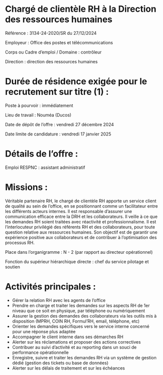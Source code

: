 # Chargé de clientèle RH à la Direction des ressources humaines

Référence : 3134-24-2020/SR du 27/12/2024

Employeur : Office des postes et télécommunications

Corps ou Cadre d’emploi / Domaine : contrôleur

Direction : direction des ressources humaines

# Durée de résidence exigée pour le recrutement sur titre (1) :

Poste à pourvoir : immédiatement

Lieu de travail : Nouméa (Ducos)

Date de dépôt de l’offre : vendredi 27 décembre 2024

Date limite de candidature : vendredi 17 janvier 2025

# Détails de l’offre :

Emploi RESPNC : assistant administratif

# Missions :

Véritable partenaire RH, le chargé de clientèle RH apporte un service client de qualité au sein de l’office, en se positionnant comme un facilitateur entre les différents acteurs internes. Il est responsable d’assurer une communication efficace entre la DRH et les collaborateurs. Il veille à ce que les demandes RH soient traitées avec réactivité et professionnalisme. Il est l’interlocuteur privilégié des référents RH et des collaborateurs, pour toute question relative aux ressources humaines. Son objectif est de garantir une expérience positive aux collaborateurs et de contribuer à l’optimisation des processus RH.

Place dans l’organigramme : N - 2 (par rapport au directeur opérationnel)

Fonction du supérieur hiérarchique directe : chef du service pilotage et soutien

# Activités principales :

- Gérer la relation RH avec les agents de l’office
- Prendre en charge et traiter les demandes sur les aspects RH de 1er niveau que ce soit en physique, par téléphone ou numériquement
- Assurer la gestion des demandes des collaborateurs via les outils mis à disposition (MPRH, COIN RH, Formul’RH, email, téléphone, etc)
- Orienter les demandes spécifiques vers le service interne concerné pour une réponse plus adaptée
- Accompagner le client interne dans ses démarches RH
- Alerter sur les réclamations et proposer des actions correctives
- Contribuer au suivi d’activité et au reporting dans un souci de performance opérationnelle
- Enregistre, suivre et traiter les demandes RH via un système de gestion dédié (gestion des tickets ou base de données)
- Alerter sur les délais de traitement et sur les échéances